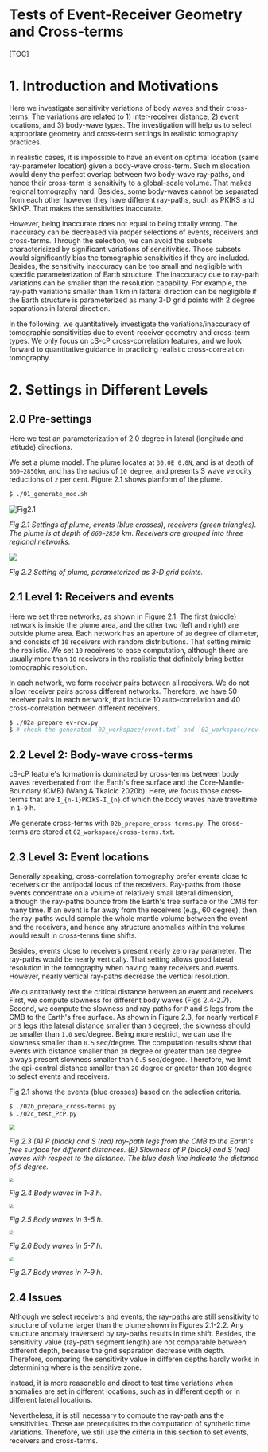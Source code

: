 Tests of Event-Receiver Geometry and Cross-terms
====
[TOC]



# 1. Introduction and Motivations

Here we investigate sensitivity variations of body waves and their cross-terms. The variations are related to 1) inter-receiver distance, 2) event locations, and 3) body-wave types. The investigation will help us to select appropriate geometry and cross-term settings in realistic tomography practices. 

In realistic cases, it is impossible to have an event on optimal location (same ray-parameter location) given a body-wave cross-term. Such mislocation would deny the perfect overlap between two body-wave ray-paths, and hence their cross-term is sensitivity to a global-scale volume. That  makes regional tomography hard. Besides, some body-waves cannot be separated from each other however they have different ray-paths, such as PKIKS and SKIKP. That makes the sensitivities inaccurate. 

However, being inaccurate does not equal to being totally wrong. The inaccuracy can be decreased via proper selections of events, receivers and cross-terms. Through the selection, we can avoid the subsets characterisized by significant variations of sensitivities. Those subsets would significantly bias the tomographic sensitivities if they are included. Besides, the sensitivity inaccuracy can be too small and negligible with specific parameterization of Earth structure. The inaccuracy due to ray-path variations can be smaller than the resolution capability. For example, the ray-path variations smaller than 1 km in latteral direction can be negligible if the Earth structure is parameterized as many 3-D grid points with 2 degree separations in lateral direction.

In the following, we quantitatively investigate the variations/inaccuracy of tomographic sensitivities due to event-receiver geometry and cross-term types. We only focus on cS-cP cross-correlation features, and we look forward to quantitative guidance in practicing realistic cross-correlation tomography.



# 2. Settings in Different Levels

## 2.0 Pre-settings
Here we test an parameterization of 2.0 degree in lateral (longitude and latitude) directions. 

We set a plume model. The plume locates at `30.0E 0.0N`, and is at depth of `660~2850km`, and has the radius of `10 degree`, and presents S wave velocity reductions of `2` per cent. Figure 2.1 shows planform of the plume.

```bash
$ ./01_generate_mod.sh
```



![Fig2.1](02_workspace/geo.png)

*Fig 2.1 Settings of plume, events (blue crosses), receivers (green triangles). The plume is at depth of `660~2850` km. Receivers are grouped into three regional networks.*



![](01_workspace/plume.gif)

*Fig 2.2 Setting of plume, parameterized as 3-D grid points.*

## 2.1 Level 1: Receivers and events

Here we set three networks, as shown in Figure 2.1. The first (middle) network is inside the plume area, and the other two (left and right) are outside plume area. Each network has an aperture of `10` degree of diameter, and consists of `10` receivers with random distributions. That setting mimic the realistic.  We set `10` receivers to ease computation, although there are usually more than `10` receivers in the realistic that definitely bring better tomographic resolution.

In each network, we form receiver pairs between all receivers. We do not allow receiver pairs across different networks. Therefore, we have 50 receiver pairs in each network, that include 10 auto-correlation and 40 cross-correlation between different receivers.

```bash
$ ./02a_prepare_ev-rcv.py 
$ # check the generated `02_workspace/event.txt` and `02_workspace/rcv.txt`
```

## 2.2 Level 2: Body-wave cross-terms

cS-cP feature's formation is dominated by cross-terms between body waves reverberated from the Earth's free surface and the Core-Mantle-Boundary (CMB) (Wang & Tkalcic 2020b). Here, we focus those cross-terms that are `I_{n-1}PKIKS-I_{n}` of which the body waves have traveltime in `1-9` h.  

We generate cross-terms with `02b_prepare_cross-terms.py`. The cross-terms are stored at `02_workspace/cross-terms.txt`.

## 2.3 Level 3: Event locations

Generally speaking, cross-correlation tomography prefer events close to receivers or the antipodal locus of the receivers. Ray-paths from those events concentrate on a volume of relatively small lateral dimension, although the ray-paths bounce from the Earth's free surface or the CMB for many time. If an event is far away from the receivers (e.g., 60 degree), then the ray-paths would sample the whole mantle volume between the event and the receivers, and hence any structure anomalies within the volume would result in cross-terms time shifts. 

Besides, events close to receivers present nearly zero ray parameter. The ray-paths would be nearly vertically. That setting allows good lateral resolution in the tomography when having many receivers and events. However, nearly vertical ray-paths decrease the vertical resolution.

We quantitatively test the critical distance between an event and receivers. First, we compute slowness for different body waves (Figs 2.4-2.7). Second, we compute the slowness and ray-paths for `P` and `S`  legs from the CMB to the Earth's free surface. As shown in Figure 2.3, for nearly vertical `P` or `S` legs (the lateral distance smaller than `5` degree), the slowness should be smaller than `1.0` sec/degree. Being more restrict, we can use the slowness smaller than `0.5` sec/degree. The computation results show that events with distance smaller than `20` degree or greater than `160` degree always present slowness smaller than `0.5` sec/degree. Therefore, we limit the epi-central distance smaller than `20` degree or greater than `160` degree to select events and receivers. 

Fig 2.1 shows the events (blue crosses) based on the selection criteria.

```bash
$ ./02b_prepare_cross-terms.py
$ ./02c_test_PcP.py 
```


<img src="02_workspace/PcP_ScP_slowness.png" style="zoom: 67%;" />

*Fig 2.3 (A) P (black) and S (red) ray-path legs from the CMB to the Earth's free surface for different distances. (B) Slowness of P (black) and S (red) waves with respect to the distance. The blue dash line indicate the distance of `5` degree.*

<img src="02_workspace/cross-term_1-3hr.png" style="zoom: 50%;" />

*Fig 2.4 Body waves in 1-3 h.*

<img src="02_workspace/cross-term_3-5hr.png" style="zoom: 50%;" />

*Fig 2.5 Body waves in 3-5 h.*

<img src="02_workspace/cross-term_5-7hr.png" style="zoom: 50%;" />

*Fig 2.6 Body waves in 5-7 h.*

<img src="02_workspace/cross-term_7-9hr.png" style="zoom: 50%;" />

*Fig 2.7 Body waves in 7-9 h.* 




## 2.4 Issues

Although we select receivers and events, the ray-paths are still sensitivity to structure of volume larger than the plume shown in Figures 2.1-2.2. Any structure anomaly traverserd by ray-paths results in time shift. Besides, the sensitivity value (ray-path segment length) are not comparable between different depth, because the grid separation decrease with depth. Therefore, comparing the sensitivity value in differen depths hardly works in determining where is the sensitive zone. 

Instead, it is more reasonable and direct to test time variations when anomalies are set in different locations, such as in different depth or in different lateral locations.

Nevertheless, it is still necessary to compute the ray-path ans the sensitivities. Those are prerequisites to the computation of synthetic time variations. Therefore, we still use the criteria in this section to set events, receivers and cross-terms.



